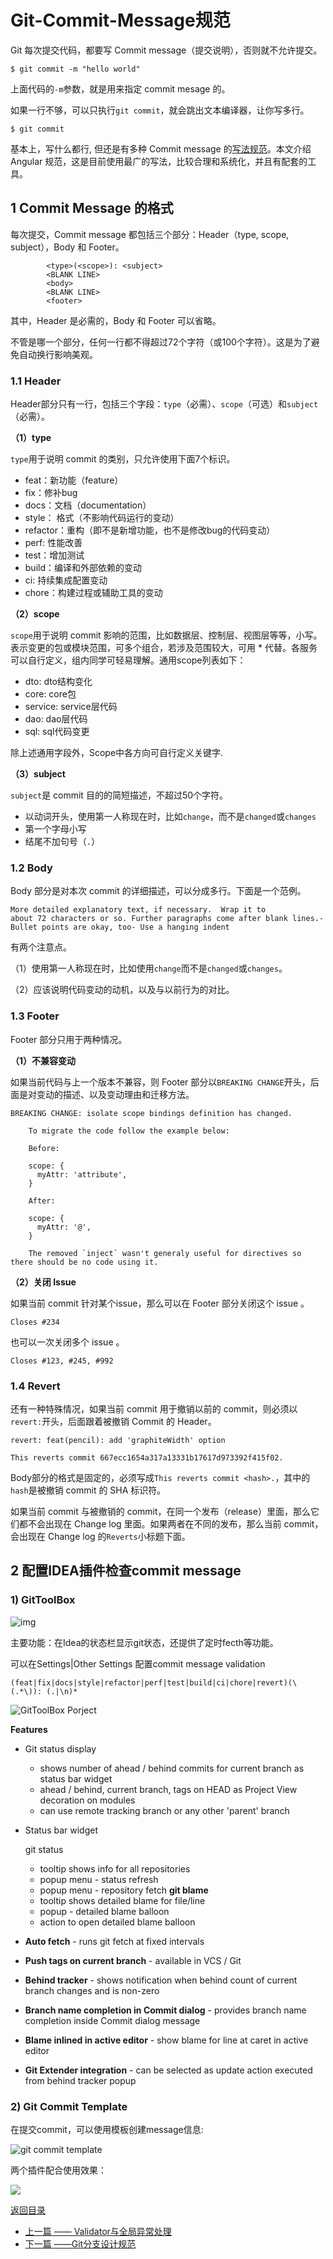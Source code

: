 # Git-Commit-Message规范

Git 每次提交代码，都要写 Commit message（提交说明），否则就不允许提交。

```
$ git commit -m "hello world"
```

上面代码的`-m`参数，就是用来指定 commit mesage 的。

如果一行不够，可以只执行`git commit`，就会跳出文本编译器，让你写多行。

```
$ git commit
```

基本上，写什么都行,  但还是有多种 Commit message 的[写法规范](https://www.oschina.net/action/GoToLink?url=https%3A%2F%2Fgithub.com%2Fajoslin%2Fconventional-changelog%2Fblob%2Fmaster%2Fconventions)。本文介绍Angular 规范，这是目前使用最广的写法，比较合理和系统化，并且有配套的工具。

## 1 Commit Message 的格式

每次提交，Commit message 都包括三个部分：Header（type, scope, subject），Body 和 Footer。

```
 		<type>(<scope>): <subject>
        <BLANK LINE>
        <body>
        <BLANK LINE>
        <footer>
```

其中，Header 是必需的，Body 和 Footer 可以省略。

不管是哪一个部分，任何一行都不得超过72个字符（或100个字符）。这是为了避免自动换行影响美观。

### 1.1 Header

Header部分只有一行，包括三个字段：`type`（必需）、`scope`（可选）和`subject`（必需）。

**（1）type**

`type`用于说明 commit 的类别，只允许使用下面7个标识。

- feat：新功能（feature）
- fix：修补bug
- docs：文档（documentation）
- style： 格式（不影响代码运行的变动）
- refactor：重构（即不是新增功能，也不是修改bug的代码变动）
- perf: 性能改善
- test：增加测试
- build：编译和外部依赖的变动
- ci: 持续集成配置变动
- chore：构建过程或辅助工具的变动

**（2）scope**

`scope`用于说明 commit 影响的范围，比如数据层、控制层、视图层等等，小写。表示变更的包或模块范围，可多个组合，若涉及范围较大，可用 * 代替。各服务可以自行定义，组内同学可轻易理解。通用scope列表如下：

- dto: dto结构变化
- core: core包
- service: service层代码
- dao: dao层代码
- sql: sql代码变更

除上述通用字段外，Scope中各方向可自行定义关键字.

**（3）subject**

`subject`是 commit 目的的简短描述，不超过50个字符。

- 以动词开头，使用第一人称现在时，比如`change`，而不是`changed`或`changes`
- 第一个字母小写
- 结尾不加句号（`.`）

### 1.2 Body

Body 部分是对本次 commit 的详细描述，可以分成多行。下面是一个范例。

```
More detailed explanatory text, if necessary.  Wrap it to 
about 72 characters or so. Further paragraphs come after blank lines.- Bullet points are okay, too- Use a hanging indent
```

有两个注意点。

（1）使用第一人称现在时，比如使用`change`而不是`changed`或`changes`。

（2）应该说明代码变动的动机，以及与以前行为的对比。

### 1.3 Footer

Footer 部分只用于两种情况。

**（1）不兼容变动**

如果当前代码与上一个版本不兼容，则 Footer 部分以`BREAKING CHANGE`开头，后面是对变动的描述、以及变动理由和迁移方法。

```
BREAKING CHANGE: isolate scope bindings definition has changed.

    To migrate the code follow the example below:

    Before:

    scope: {
      myAttr: 'attribute',
    }

    After:

    scope: {
      myAttr: '@',
    }

    The removed `inject` wasn't generaly useful for directives so there should be no code using it.
```

**（2）关闭 Issue**

如果当前 commit 针对某个issue，那么可以在 Footer 部分关闭这个 issue 。

```
Closes #234
```

也可以一次关闭多个 issue 。

```
Closes #123, #245, #992
```

### 1.4 Revert

还有一种特殊情况，如果当前 commit 用于撤销以前的 commit，则必须以`revert:`开头，后面跟着被撤销 Commit 的 Header。

```
revert: feat(pencil): add 'graphiteWidth' option

This reverts commit 667ecc1654a317a13331b17617d973392f415f02.
```

Body部分的格式是固定的，必须写成`This reverts commit <hash>.`，其中的`hash`是被撤销 commit 的 SHA 标识符。

如果当前 commit 与被撤销的 commit，在同一个发布（release）里面，那么它们都不会出现在 Change log 里面。如果两者在不同的发布，那么当前 commit，会出现在 Change log 的`Reverts`小标题下面。



## 2 配置IDEA插件检查commit message

### 1) GitToolBox

![img](images\GitToolBox.png)



主要功能：在Idea的状态栏显示git状态，还提供了定时fecth等功能。

可以在Settings|Other Settings 配置commit message validation 

```
(feat|fix|docs|style|refactor|perf|test|build|ci|chore|revert)(\(.*\)): (.|\n)*
```

![GitToolBox Porject](images\git-tool-box.png)

**Features**

- Git status display

  - shows number of ahead / behind commits for current branch as status bar widget
  - ahead / behind, current branch, tags on HEAD as Project View decoration on modules
  - can use remote tracking branch or any other 'parent' branch

- Status bar widget

  git status

  - tooltip shows info for all repositories
  - popup menu - status refresh
  - popup menu - repository fetch
    **git blame**
  - tooltip shows detailed blame for file/line
  - popup - detailed blame balloon
  - action to open detailed blame balloon

- **Auto fetch** - runs git fetch at fixed intervals

- **Push tags on current branch** - available in VCS / Git

- **Behind tracker** - shows notification when behind count of current branch changes and is non-zero

- **Branch name completion in Commit dialog** - provides branch name completion inside Commit dialog message

- **Blame inlined in active editor** - show blame for line at caret in active editor

- **Git Extender integration** - can be selected as update action executed from behind tracker popup

### 2) Git Commit Template
在提交commit，可以使用模板创建message信息:

![git commit template](images\git-commit-template.png)

两个插件配合使用效果：

![](images\Git-commit-message.png)

[返回目录](https://zph-programmer.github.io)

* [上一篇 —— Validator与全局异常处理](11-Validator与全局异常处理.md)
* [下一篇 ——Git分支设计规范](13-Git分支设计规范.md)

